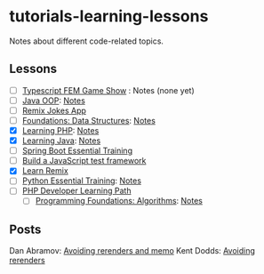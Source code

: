 # tutorials-learning-lessons

Notes about different code-related topics.

## Lessons
- [ ] [Typescript FEM Game Show]([url](https://frontendmasters.com/courses/typescript-practice/)) : Notes (none yet)
- [ ] [Java OOP](https://www.linkedin.com/learning/java-object-oriented-programming-2/): [Notes](https://github.com/akiryk/tutorials-learning-lessons/blob/master/java-oop.md)
- [ ] [Remix Jokes App](https://remix.run/docs/en/v1.4.3/tutorials/jokes#jokes-app-tutorial)
- [ ] [Foundations: Data Structures](https://www.linkedin.com/learning/programming-foundations-data-structures-2): [Notes](https://github.com/akiryk/tutorials-learning-lessons/blob/master/data-structures.md)
- [x] [Learning PHP](https://www.linkedin.com/learning/learning-php-4/get-vs-post?autoplay=true&u=85880466): [Notes](https://github.com/akiryk/tutorials-learning-lessons/blob/master/php-linkedin-leaning.md)
- [x] [Learning Java](https://www.linkedin.com/learning/learning-java-4/next-steps-for-learning-java?autoplay=true&u=85880466): [Notes](https://github.com/akiryk/tutorials-learning-lessons/blob/master/java.md)
- [ ] [Spring Boot Essential Training](https://www.linkedin.com/learning/spring-boot-2-0-essential-training-2)
- [ ] [Build a JavaScript test framework](https://cpojer.net/posts/building-a-javascript-testing-framework)
- [x] [Learn Remix](https://remix.run/docs/en/v1/tutorials/blog)
- [ ] [Python Essential Training](https://www.linkedin.com/learning/python-essential-training-2018/welcome?autoplay=true&u=85880466): [Notes](https://github.com/akiryk/tutorials-learning-lessons/blob/master/python.md)
- [ ] [PHP Developer Learning Path](https://www.linkedin.com/learning/paths/become-a-php-developer-2?u=85880466)
    - [ ] [Programming Foundations: Algorithms](https://www.linkedin.com/learning/programming-foundations-algorithms/algorithms-power-the-world?autoplay=true&contextUrn=urn%3Ali%3AlyndaLearningPath%3A57bdd8a292015ae4c0cb990f&u=85880466): [Notes](https://github.com/akiryk/tutorials-learning-lessons/blob/master/data-structures.md)

## Posts 

Dan Abramov: [Avoiding rerenders and memo](https://overreacted.io/before-you-memo/)
Kent Dodds: [Avoiding rerenders](https://kentcdodds.com/blog/optimize-react-re-renders)
